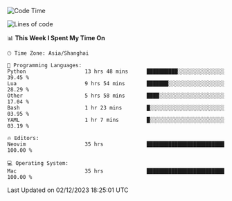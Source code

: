 <!--START_SECTION:waka-->
![Code Time](http://img.shields.io/badge/Code%20Time-1%2C752%20hrs%2048%20mins-blue)

![Lines of code](https://img.shields.io/badge/From%20Hello%20World%20I%27ve%20Written-295.0%20thousand%20lines%20of%20code-blue)

📊 **This Week I Spent My Time On** 

```text
🕑︎ Time Zone: Asia/Shanghai

💬 Programming Languages: 
Python                   13 hrs 48 mins      ██████████░░░░░░░░░░░░░░░   39.45 % 
Lua                      9 hrs 54 mins       ███████░░░░░░░░░░░░░░░░░░   28.29 % 
Other                    5 hrs 58 mins       ████░░░░░░░░░░░░░░░░░░░░░   17.04 % 
Bash                     1 hr 23 mins        █░░░░░░░░░░░░░░░░░░░░░░░░   03.95 % 
YAML                     1 hr 7 mins         █░░░░░░░░░░░░░░░░░░░░░░░░   03.19 % 

🔥 Editors: 
Neovim                   35 hrs              █████████████████████████   100.00 % 

💻 Operating System: 
Mac                      35 hrs              █████████████████████████   100.00 % 
```


 Last Updated on 02/12/2023 18:25:01 UTC
<!--END_SECTION:waka-->
